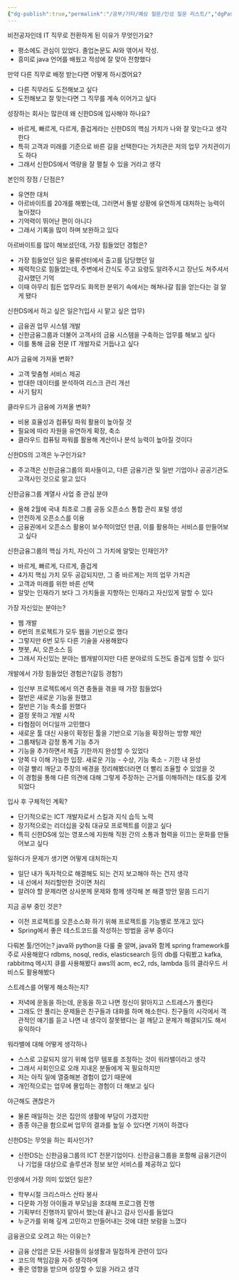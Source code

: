 ```yaml
---
{"dg-publish":true,"permalink":"/공부/기타/예상 질문/인성 질문 리스트/","dgPassFrontmatter":true}
---
```


비전공자인데 IT 직무로 전환하게 된 이유가 무엇인가요?
- 평소에도 관심이 있었다. 졸업논문도 AI와 엮어서 작성.
- 흥미로 java 언어를 배웠고 적성에 잘 맞아 전향했다

만약 다른 직무로 배정 받는다면 어떻게 하시겠어요?
- 다른 직무라도 도전해보고 싶다
- 도전해보고 잘 맞는다면 그 직무를 계속 이어가고 싶다

성장하는 회사는 많은데 왜 신한DS에 입사해야 하나요?
- 바르게, 빠르게, 다르게, 즐겁게라는 신한DS의 핵심 가치가 나와 잘 맞는다고 생각한다
- 특히 고객과 미래를 기준으로 바른 길을 선택한다는 가치관은 저의 업무 가치관이기도 하다
- 그래서 신한DS에서 역량을 잘 펼칠 수 있을 거라고 생각

본인의 장점 / 단점은?
- 유연한 대처
- 아르바이트를 20개를 해봤는데, 그러면서 돌발 상황에 유연하게 대처하는 능력이 높아졌다
- 기억력이 뛰어난 편이 아니다
- 그래서 기록을 많이 하며 보완하고 있다

아르바이트를 많이 해보셨던데, 가장 힘들었던 경험은?
- 가장 힘들었던 일은 물류센터에서 출고를 담당했던 일
- 체력적으로 힘들었는데, 주변에서 간식도 주고 요령도 알려주시고 장난도 쳐주셔서 감사했던 기억
- 이때 아무리 힘든 업무라도 화목한 분위기 속에서는 해쳐나갈 힘을 얻는다는 걸 알게 됐다

신한DS에서 하고 싶은 일은?(입사 시 맡고 싶은 업무)
- 금융권 업무 시스템 개발
- 신한금융그룹과 더불어 고객사의 금융 시스템을 구축하는 업무를 해보고 싶다
- 이를 통해 금융 전문 IT 개발자로 거듭나고 싶다

AI가 금융에 가져올 변화?
- 고객 맞춤형 서비스 제공
- 방대한 데이터를 분석하여 리스크 관리 개선
- 사기 탐지

클라우드가 금융에 가져올 변화?
- 비용 효율성과 컴퓨팅 파워 활용이 높아질 것
- 필요에 따라 자원을 유연하게 확장, 축소
- 클라우드 컴퓨팅 파워를 활용해 계산이나 분석 능력이 높아질 것이다

신한DS의 고객은 누구인가요?
- 주고객은 신한금융그룹의 회사들이고, 다른 금융기관 및 일반 기업이나 공공기관도 고객사인 것으로 알고 있다

신한금융그룹 계열사 사업 중 관심 분야
- 올해 2월에 국내 최초로 그룹 공동 오픈소스 통합 관리 포털 생성
- 안전하게 오픈소스를 이용
- 금융권에서 오픈소스 활용이 보수적이었던 만큼, 이를 활용하는 서비스를 만들어보고  싶다

신한금융그룹의 핵심 가치, 자신이 그 가치에 알맞는 인재인가?
- 바르게, 빠르게, 다르게, 즐겁게
- 4가지 핵심 가치 모두 공감되지만, 그 중 바르게는 저의 업무 가치관
- 고객과 미래를 위한 바른 선택
- 알맞는 인재라기 보다 그 가치들을 지향하는 인재라고 자신있게 말할 수 있다

가장 자신있는 분야는?
- 웹 개발
- 6번의 프로젝트가 모두 웹을 기반으로 했다
- 그렇지만 6번 모두 다른 기술을 사용해왔다
- 챗봇, AI, 오픈소스 등
- 그래서 자신있는 분야는 웹개발이지만 다른 분야로의 도전도 즐겁게 임할 수 있다

개발에서 가장 힘들었던 경험은?(갈등 경험?)
- 임산부 프로젝트에서 의견 충돌을 겪을 때 가장 힘들었다
- 절반은 새로운 기능을 원했고
- 절반은 기능 축소를 원했다
- 결정 못하고 개발 시작
- 타협점이 어디일까 고민했다
- 새로운 툴 대신 사용이 확정된 툴을 기반으로 기능을 확장하는 방향 제안
- 그룹채팅과 감정 통계 기능 추가
- 기능을 추가하면서 제출 기한까지 완성할 수 있었다
- 양쪽 다 이해 가능한 입장. 새로운 기능 - 수상, 기능 축소 - 기한 내 완성
- 이걸 빨리 깨닫고 주장의 배경을 정리해봤더라면 더 빨리 조율할 수 있었을 것
- 이 경험을 통해 다른 의견에 대해 그렇게 주장하는 근거를 이해하려는 태도를 갖게 되었다

입사 후 구체적인 계획?
- 단기적으로는 ICT 개발자로서 스킬과 지식 습득 노력
- 장기적으로는 리더십을 갖춰 대규모 프로젝트를 이끌고 싶다
- 특히 신한DS에 있는 영포스에 지원해 직원 간의 소통과 협력을 이끄는 문화를 만들어보고 싶다

일하다가 문제가 생기면 어떻게 대처하는지
- 일단 내가 독자적으로 해결해도 되는 건지 보고해야 하는 건지 생각
- 내 선에서 처리할만한 것이면 처리
- 알려야 할 문제라면 상사분께 문제와 함께 생각해 본 해결 방안 말씀 드리기

지금 공부 중인 것은?
- 이전 프로젝트를 오픈소스화 하기 위해 프로젝트를 기능별로 쪼개고 있다
- Spring에서 좋은 테스트코드를 작성하는 방법을 공부 중이다

다뤄본 툴/언어는?
java와 python을 다룰 줄 알며, java와 함께 spring framework를 주로 사용해왔다
rdbms, nosql, redis, elasticsearch 등의 db를 다뤄봤고
kafka, rabbitmq 메시지 큐를 사용해봤다
aws의 acm, ec2, rds, lambda 등의 클라우드 서비스도 활용해봤다

스트레스를 어떻게 해소하는지?
- 저녁에 운동을 하는데, 운동을 하고 나면 정신이 맑아지고 스트레스가 풀린다
- 그래도 안 풀리는 문제들은 친구들과 대화를 하며 해소한다. 친구들의 시각에서 객관적인 얘기를 듣고 나면 내 생각이 잘못됐다는 걸 깨닫고 문제가 해결되기도 해서 유익하다

워라밸에 대해 어떻게 생각하나
- 스스로 고갈되지 않기 위해 업무 템포를 조정하는 것이 워라밸이라고 생각
- 그래서 사회인으로 오래 지내온 분들에게 꼭 필요하지만
- 저는 아직 일에 열중해본 경험이 없기 때문에
- 개인적으로는 업무에 몰입하는 경험이 더 해보고 싶다

야근해도 괜찮은가
- 물론 매일하는 것은 집안의 생활에 부담이 가겠지만
- 종종 야근을 함으로써 업무의 결과를 높일 수 있다면 기꺼이 하겠다

신한DS는 무엇을 하는 회사인가?
- 신한DS는 신한금융그룹의 ICT 전문기업이다. 신한금융그룹을 포함해 금융기관이나 기업을 대상으로 솔루션과 정보 보안 서비스를 제공하고 있다

인생에서 가장 의미 있었던 일은?
- 학부시절 크리스마스 산타 봉사
- 다문화 가정 아이들과 부모님을 초대해 프로그램 진행
- 기획부터 진행까지 맡아서 했는데 끝나고 감사 인사를 들었다
- 누군가를 위해 깊게 고민하고 만들어내는 것에 대한 보람을 느꼈다

금융권으로 오려고 하는 이유는?
- 금융 산업은 모든 사람들의 실생활과 밀접하게 관련이 있다
- 코드의 책임감을 자주 생각하며
- 좋은 영향을 받으며 성장할  수 있을 거라고 생각